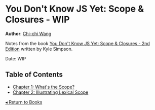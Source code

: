 # You Don't Know JS Yet: Scope & Closures - WIP
**Author**: [Chi-chi Wang](https://github.com/chichiwang)

Notes from the book [You Don't Know JS Yet: Scope & Closures - 2nd Edition](https://github.com/getify/You-Dont-Know-JS/blob/2nd-ed/scope-closures/README.md) written by Kyle Simpson.

Date: WIP

## Table of Contents
* [Chapter 1: What's the Scope?](./01/README.md)
* [Chapter 2: Illustrating Lexical Scope](./02/README.md)

[◂ Return to Books](../README.md)
